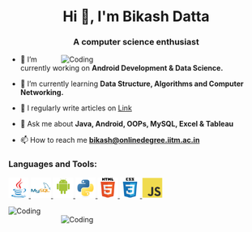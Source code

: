 <h1 align="center">Hi 👋, I'm Bikash Datta</h1>
<h3 align="center">A computer science enthusiast</h3>






<img align="right" alt="Coding" width="400" src="https://cdn.dribbble.com/users/1162077/screenshots/3848914/programmer.gif">








- 🔭 I’m currently working on **Android Development & Data Science.**

- 🌱 I’m currently learning **Data Structure, Algorithms and Computer Networking.**

- 📝 I regularly write articles on [Link](https://auth.geeksforgeeks.org/user/dattabikash505/articles)

- 💬 Ask me about **Java, Android, OOPs, MySQL, Excel & Tableau**

- 📫 How to reach me **bikash@onlinedegree.iitm.ac.in**

<h3 align="left">Languages and Tools:</h3>
<p align="left"> 
 <a href="https://www.java.com" target="_blank" rel="noreferrer"> <img src="https://raw.githubusercontent.com/devicons/devicon/master/icons/java/java-original.svg" alt="java" width="40" height="40"/> </a>
  <a href="https://www.mysql.com/" target="_blank" rel="noreferrer"> <img src="https://raw.githubusercontent.com/devicons/devicon/master/icons/mysql/mysql-original-wordmark.svg" alt="mysql" width="40" height="40"/> </a>
 <a href="https://developer.android.com" target="_blank" rel="noreferrer"> <img src="https://raw.githubusercontent.com/devicons/devicon/master/icons/android/android-original-wordmark.svg" alt="android" width="40" height="40"/> </a>
  <a href="https://www.python.org" target="_blank" rel="noreferrer"> <img src="https://raw.githubusercontent.com/devicons/devicon/master/icons/python/python-original.svg" alt="python" width="40" height="40"/> </a>
  <a href="https://www.w3.org/html/" target="_blank" rel="noreferrer"> <img src="https://raw.githubusercontent.com/devicons/devicon/master/icons/html5/html5-original-wordmark.svg" alt="html5" width="40" height="40"/> </a>
  <a href="https://www.w3schools.com/css/" target="_blank" rel="noreferrer"> <img src="https://raw.githubusercontent.com/devicons/devicon/master/icons/css3/css3-original-wordmark.svg" alt="css3" width="40" height="40"/> </a>
  <a href="https://developer.mozilla.org/en-US/docs/Web/JavaScript" target="_blank" rel="noreferrer"> <img src="https://raw.githubusercontent.com/devicons/devicon/master/icons/javascript/javascript-original.svg" alt="javascript" width="40" height="40"/> </a>
</p> 




<img align="left" alt="Coding" width="400" src="https://github-readme-stats.vercel.app/api/top-langs/?username=obhujerpencil&layout=compact">

<img align="right" alt="Coding" width="400" src="https://github-readme-stats.vercel.app/api?username=obhujerpencil&show_icons=true&theme=radical">
